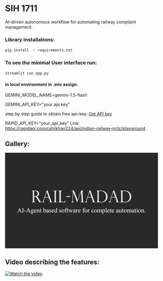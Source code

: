 # SIH 1711
AI-driven autonomous workflow for automating railway complaint management.

### Library installations: 
```bash
pip install -r requirements.txt
```
### To see the minimal User interface run: 
```bash
streamlit run app.py
```
#### in local environment in .env assign: 
GEMINI_MODEL_NAME=gemini-1.5-flash

GEMINI_API_KEY="your api key"

step by step guide to obtain free api-key: [Get API key](https://www.linkedin.com/pulse/step-by-step-guide-using-google-gemini-free-api-calls-image-text-y3noc/)

RAPID_API_KEY="your_api_key" 
Link: https://rapidapi.com/rahilkhan224/api/indian-railway-irctc/playground

## Gallery:
![RailMadad](railmadad.gif)

## Video describing the features: 
[![Watch the video](https://img.youtube.com/vi/Ts_lwYFlMB4/0.jpg)](https://www.youtube.com/watch?v=Ts_lwYFlMB4)
